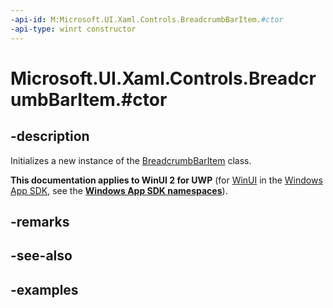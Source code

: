```yaml
---
-api-id: M:Microsoft.UI.Xaml.Controls.BreadcrumbBarItem.#ctor
-api-type: winrt constructor
---
```


# Microsoft.UI.Xaml.Controls.BreadcrumbBarItem.#ctor

<!--
public BreadcrumbBarItem ();
-->


## -description

Initializes a new instance of the [BreadcrumbBarItem](breadcrumbbaritem.md) class.

**This documentation applies to WinUI 2 for UWP** (for [WinUI](/windows/apps/winui/winui3/) in the [Windows App SDK](/windows/apps/windows-app-sdk/), see the **[Windows App SDK namespaces](/windows/windows-app-sdk/api/winrt/)**).

## -remarks

## -see-also

## -examples


